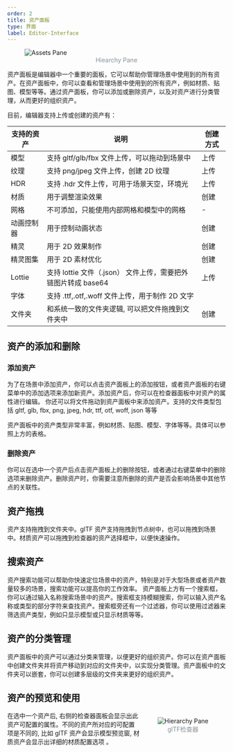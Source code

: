```yaml
---
order: 2
title: 资产面板
type: 界面
label: Editor-Interface
---
```


<figure>
  <img alt="Assets Pane" src="https://mdn.alipayobjects.com/huamei_x9dkln/afts/img/A*A7XiQqUhHrgAAAAAAAAAAAAADsGIAQ/original" >
  <figcaption style="text-align:center; color: #889096">Hiearchy Pane</figcaption>
</figure>

资产面板是编辑器中一个重要的面板，它可以帮助你管理场景中使用到的所有资产。在资产面板中，你可以查看和管理场景中使用到的所有资产，例如材质、贴图、模型等等。通过资产面板，你可以添加或删除资产，以及对资产进行分类管理，从而更好的组织资产。

目前，编辑器支持上传或创建的资产有：

| 支持的资产 | 说明                                                         | 创建方式 |
| ---------- | ------------------------------------------------------------ | --- |
| 模型       | 支持 gltf/glb/fbx 文件上传，可以拖动到场景中                 | 上传 |
| 纹理       | 支持 png/jpeg 文件上传，创建 2D 纹理                         | 上传 |
| HDR        | 支持 .hdr 文件上传，可用于场景天空，环境光                   | 上传 |
| 材质       | 用于调整渲染效果                                   | 创建 |
| 网格       | 不可添加，只能使用内部网格和模型中的网格                     | - |
| 动画控制器 | 用于控制动画状态                                   | 创建 |
| 精灵       | 用于 2D 效果制作                                   | 创建 |
| 精灵图集   | 用于 2D 素材优化                                   | 创建 |
| Lottie     | 支持 lottie 文件（.json） 文件上传，需要把外链图片转成 base64 | 上传 |
| 字体       | 支持 .ttf,.otf,.woff 文件上传，用于制作 2D 文字              |
| 文件夹     | 和系统一致的文件夹逻辑, 可以把文件拖拽到文件夹中 | 创建 |

## 资产的添加和删除

### 添加资产

为了在场景中添加资产，你可以点击资产面板上的添加按钮，或者资产面板的右键菜单中的添加选项来添加新资产。添加资产后，你可以在检查器面板中对资产的属性进行编辑。
你还可以将文件拖动到资产面板中来添加资产。支持的文件类型包括 gltf, glb, fbx, png, jpeg, hdr, ttf, otf, woff, json 等等

资产面板中的资产类型非常丰富，例如材质、贴图、模型、字体等等。具体可以参照上方的表格。

### 删除资产

你可以在选中一个资产后点击资产面板上的删除按钮，或者通过右键菜单中的删除选项来删除资产。删除资产时，你需要注意所删除的资产是否会影响场景中其他节点的关联性。

## 资产拖拽

资产支持拖拽到文件夹中。glTF 资产支持拖拽到节点树中，也可以拖拽到场景中。材质资产可以拖拽到检查器的资产选择框中，以便快速操作。


## 搜索资产

资产搜索功能可以帮助你快速定位场景中的资产，特别是对于大型场景或者资产数量较多的场景，搜索功能可以提高你的工作效率。
资产面板上方有一个搜索框，你可以通过输入名称搜索场景中的资产。搜索框支持模糊搜索，你可以输入资产名称或类型的部分字符来查找资产。搜索框旁还有一个过滤器，你可以使用过滤器来筛选资产类型，例如只显示模型或只显示材质等等。

## 资产的分类管理

资产面板中的资产可以通过分类来管理，以便更好的组织资产。你可以在资产面板中创建文件夹并将资产移动到对应的文件夹中，以实现分类管理。资产面板中的文件夹可以嵌套，你可以创建多层级的文件夹来更好的组织资产。

## 资产的预览和使用


<figure style="float: right;position: relative; z-index: 2">
  <img alt="Hierarchy Pane" src="https://mdn.alipayobjects.com/huamei_x9dkln/afts/img/A*IzTpT52ylZEAAAAAAAAAAAAADsGIAQ/original" >
  <figcaption style="text-align:center; color: #889096">glTF检查器</figcaption>
</figure>

在选中一个资产后, 右侧的检查器面板会显示出此资产可配置的属性。不同的资产所对应的可配置项是不同的, 比如 glTF 资产会显示模型预览窗, 材质资产会显示出详细的材质配置选项 。

